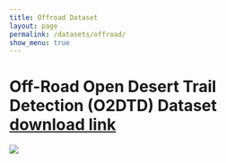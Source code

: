 ```yaml
---
title: Offroad Dataset
layout: page
permalink: /datasets/offroad/
show_menu: true
---
```


# Off-Road Open Desert Trail Detection (O2DTD) Dataset [download link](https://1drv.ms/u/s!As-rscCX5HkvkHXf5vx7BMQ7dMqc?e=NjeVGb/)
<img src="/assets/O2DTD_Dataset_Demo.gif"/>
